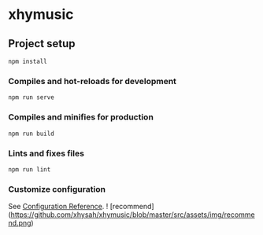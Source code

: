# xhymusic

## Project setup
```
npm install
```

### Compiles and hot-reloads for development
```
npm run serve
```

### Compiles and minifies for production
```
npm run build
```

### Lints and fixes files
```
npm run lint
```

### Customize configuration
See [Configuration Reference](https://cli.vuejs.org/config/).
! [recommend] (https://github.com/xhysah/xhymusic/blob/master/src/assets/img/recommend.png)
